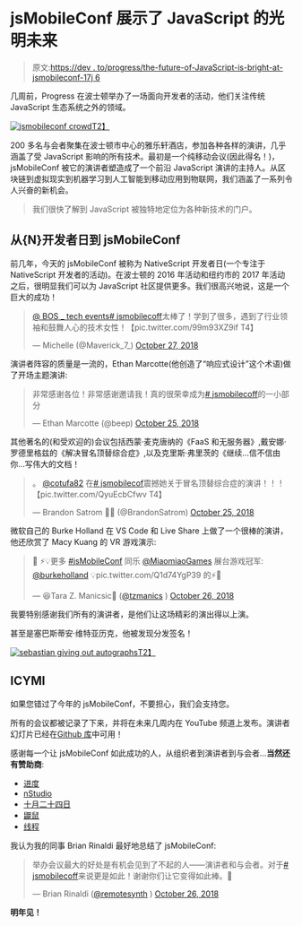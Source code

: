 # jsMobileConf 展示了 JavaScript 的光明未来

> 原文:[https://dev . to/progress/the-future-of-JavaScript-is-bright-at-jsmobileconf-17j 6](https://dev.to/progress/the-future-of-javascript-is-bright-at-jsmobileconf-17j6)

几周前，Progress 在波士顿举办了一场面向开发者的活动，他们关注传统 JavaScript 生态系统之外的领域。

[![jsmobileconf crowd](../Images/e8068dd8cb5250901514771a7df25ca8.png)T2】](https://res.cloudinary.com/practicaldev/image/fetch/s--bEzgRNCa--/c_limit%2Cf_auto%2Cfl_progressive%2Cq_auto%2Cw_880/https://github.com/rdlauer/articles/raw/master/misc/jsmobileconf-recap/crowd.jpg)

200 多名与会者聚集在波士顿市中心的雅乐轩酒店，参加各种各样的演讲，几乎涵盖了受 JavaScript 影响的所有技术。最初是一个纯移动会议(因此得名！)，jsMobileConf 被它的演讲者塑造成了一个前沿 JavaScript 演讲的主持人。从区块链到虚拟现实到机器学习到人工智能到移动应用到物联网，我们涵盖了一系列令人兴奋的新机会。

> 我们很快了解到 JavaScript 被独特地定位为各种新技术的门户。

## 从{N}开发者日到 jsMobileConf

前几年，今天的 jsMobileConf 被称为 NativeScript 开发者日(一个专注于 NativeScript 开发者的活动)。在波士顿的 2016 年活动和纽约市的 2017 年活动之后，很明显我们可以为 JavaScript 社区提供更多。我们很高兴地说，这是一个巨大的成功！

> [@ BOS _ tech events](https://twitter.com/BOS_TechEvents?ref_src=twsrc%5Etfw)[# jsmobilecoff](https://twitter.com/hashtag/JSMobileConf?src=hash&ref_src=twsrc%5Etfw)太棒了！学到了很多，遇到了行业领袖和鼓舞人心的技术女性！【pic.twitter.com/99m93XZ9if T4】
> 
> — Michelle (@Maverick_7_) [October 27, 2018](https://twitter.com/Maverick_7_/status/1056062299776135168?ref_src=twsrc%5Etfw)

演讲者阵容的质量是一流的，Ethan Marcotte(他创造了“响应式设计”这个术语)做了开场主题演讲:

> 非常感谢各位！非常感谢邀请我！真的很荣幸成为[# jsmobilecoff](https://twitter.com/hashtag/jsmobileconf?src=hash&ref_src=twsrc%5Etfw)的一小部分
> 
> — Ethan Marcotte (@beep) [October 25, 2018](https://twitter.com/beep/status/1055472463314862080?ref_src=twsrc%5Etfw)

其他著名的(和受欢迎的)会议包括西蒙·麦克唐纳的《FaaS 和无服务器》,戴安娜·罗德里格兹的《解决冒名顶替综合症》,以及克里斯·弗里茨的《继续...信不信由你...写伟大的文档！

> 。 [@cotufa82](https://twitter.com/cotufa82?ref_src=twsrc%5Etfw) 在[# jsmobilecof](https://twitter.com/hashtag/JSMobileConf?src=hash&ref_src=twsrc%5Etfw)震撼她关于冒名顶替综合症的演讲！！！【pic.twitter.com/QyuEcbCfwv T4】
> 
> — Brandon Satrom 🥕👖 (@BrandonSatrom) [October 25, 2018](https://twitter.com/BrandonSatrom/status/1055526234539651072?ref_src=twsrc%5Etfw)

微软自己的 Burke Holland 在 VS Code 和 Live Share 上做了一个很棒的演讲，他还欣赏了 Macy Kuang 的 VR 游戏演示:

> 🥽 ⚡💡更多 [#jsMobileConf](https://twitter.com/hashtag/jsMobileConf?src=hash&ref_src=twsrc%5Etfw) 同乐 [@MiaomiaoGames](https://twitter.com/MiaomiaoGames?ref_src=twsrc%5Etfw) 展台游戏冠军: [@burkeholland](https://twitter.com/burkeholland?ref_src=twsrc%5Etfw) 💡pic.twitter.com/Q1d74YgP39 的⚡🥽
> 
> — 😆Tara Z. Manicsic🐺 ([@tzmanics](https://dev.to/tzmanics) ) [October 26, 2018](https://twitter.com/Tzmanics/status/1055939666166333441?ref_src=twsrc%5Etfw)

我要特别感谢我们所有的演讲者，是他们让这场精彩的演出得以上演。

甚至是塞巴斯蒂安·维特亚历克，他被发现分发签名！

[![sebastian giving out autographs](../Images/5515c2150eb5a2dd422c01b560a0c3c3.png)T2】](https://res.cloudinary.com/practicaldev/image/fetch/s--s4llEuIP--/c_limit%2Cf_auto%2Cfl_progressive%2Cq_auto%2Cw_880/https://github.com/rdlauer/articles/raw/master/misc/jsmobileconf-recap/autographs.jpg)

## ICYMI

如果您错过了今年的 jsMobileConf，不要担心，我们会支持您。

所有的会议都被记录了下来，并将在未来几周内在 YouTube 频道上发布。演讲者幻灯片已经在[Github 库](https://github.com/rdlauer/jsmobileconf-2018-speakers)中可用！

感谢每一个让 jsMobileConf 如此成功的人，从组织者到演讲者到与会者...**当然还有赞助商**:

*   [进度](https://progress.com/)
*   [nStudio](https://nstudio.io/)
*   [十月二十四日](https://www.ten24web.com/)
*   [鼹鼠](https://moltin.com/)
*   [线程](https://www.threadlearning.com/)

我认为我的同事 Brian Rinaldi 最好地总结了 jsMobileConf:

> 举办会议最大的好处是有机会见到了不起的人——演讲者和与会者。对于[# jsmobilecoff](https://twitter.com/hashtag/jsMobileConf?src=hash&ref_src=twsrc%5Etfw)来说更是如此！谢谢你们让它变得如此棒。🙏
> 
> — Brian Rinaldi ([@remotesynth](https://dev.to/remotesynth) ) [October 26, 2018](https://twitter.com/remotesynth/status/1055953623719600128?ref_src=twsrc%5Etfw)

**明年见！**